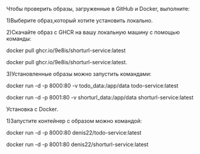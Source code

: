 Чтобы проверить образы, загруженные в GitHub и Docker, выполните:

1)Выберите образ,который хотите установить локально.

2)Скачайте образ с GHCR на вашу локальную машину с помощью команды: 

docker pull ghcr.io/9e8is/shorturl-service:latest

docker pull ghcr.io/9e8is/shorturl-service:latest.

3)Установленные образы можно запустить командами: 

docker run -d -p 8000:80 -v todo_data:/app/data todo-service:latest 

docker run -d -p 8001:80 -v shorturl_data:/app/data shorturl-service:latest

Установка с Docker.

1)Запустите контейнер с образом можно командой:

docker run -d -p 8000:80 denis22/todo-service:latest

docker run -d -p 8001:80 denis22/shorturl-service:latest

